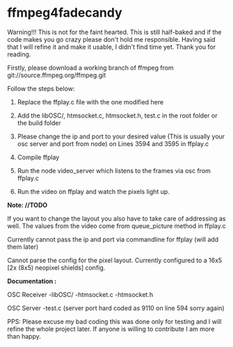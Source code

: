 ffmpeg4fadecandy
================

Warning!!! This is not for the faint hearted. This is still half-baked and if the code makes you go crazy please don't hold me responsible.  Having said that I will refine it and make it usable, I didn't find time yet. Thank you for reading.

Firstly, please download a working branch of ffmpeg from git://source.ffmpeg.org/ffmpeg.git

Follow the steps below:

1) Replace the ffplay.c file with the one modified here

2) Add the libOSC/, htmsocket.c, htmsocket.h, test.c  in the root folder or the build folder

3) Please change the ip and port to your desired value (This is usually your osc server and port from node) on Lines 3594 and 3595 in ffplay.c

4) Compile ffplay

5) Run the node video_server which listens to the frames via osc from ffplay.c

6) Run the video on ffplay and watch the pixels light up.

**Note: //TODO**

If you want to change the layout you also have to take care of addressing as well. The values from the video come from queue_picture method in ffplay.c

Currently cannot pass the ip and port via commandline for ffplay (will add them later)

Cannot parse the config for the pixel layout. Currently configured to a 16x5 [2x (8x5) neopixel shields] config.

**Documentation :**

OSC Receiver
-libOSC/ 
-htmsocket.c
-htmsocket.h 

OSC Server
-test.c (server port hard coded as 9110 on line 594 sorry again)



PPS: Please excuse my bad coding this was done only for testing and I will refine the whole project later. If anyone is willing to contribute I am more than happy.


